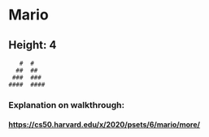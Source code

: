 # Mario

## Height: 4
       #  #
      ##  ##
     ###  ###
    ####  ####

### Explanation on walkthrough:

#### https://cs50.harvard.edu/x/2020/psets/6/mario/more/
